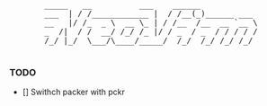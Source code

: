 <div align="center">
  <pre>
_____   __          ___    ______            
___  | / /____________ |  / /__(_)______ ___ 
__   |/ /_  _ \  __ \_ | / /__  /__  __ `__ \
_  /|  / /  __/ /_/ /_ |/ / _  / _  / / / / /
/_/ |_/  \___/\____/_____/  /_/  /_/ /_/ /_/ 
  </pre>
</div>


### TODO

- [] Swithch packer with pckr
